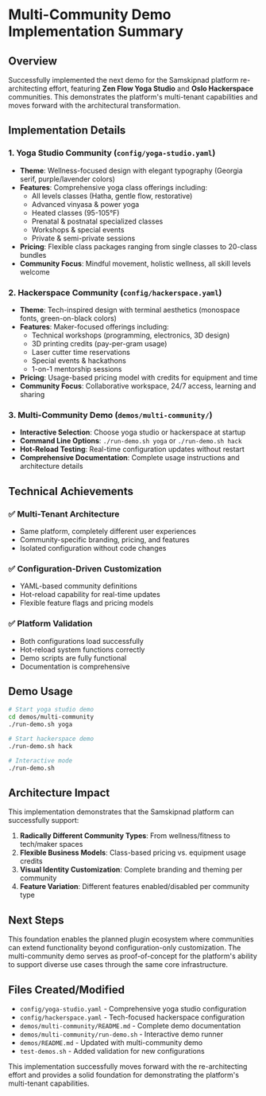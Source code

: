 # Multi-Community Demo Implementation Summary

## Overview

Successfully implemented the next demo for the Samskipnad platform re-architecting effort, featuring **Zen Flow Yoga Studio** and **Oslo Hackerspace** communities. This demonstrates the platform's multi-tenant capabilities and moves forward with the architectural transformation.

## Implementation Details

### 1. Yoga Studio Community (`config/yoga-studio.yaml`)
- **Theme**: Wellness-focused design with elegant typography (Georgia serif, purple/lavender colors)
- **Features**: Comprehensive yoga class offerings including:
  - All levels classes (Hatha, gentle flow, restorative)
  - Advanced vinyasa & power yoga
  - Heated classes (95-105°F)
  - Prenatal & postnatal specialized classes
  - Workshops & special events
  - Private & semi-private sessions
- **Pricing**: Flexible class packages ranging from single classes to 20-class bundles
- **Community Focus**: Mindful movement, holistic wellness, all skill levels welcome

### 2. Hackerspace Community (`config/hackerspace.yaml`)
- **Theme**: Tech-inspired design with terminal aesthetics (monospace fonts, green-on-black colors)
- **Features**: Maker-focused offerings including:
  - Technical workshops (programming, electronics, 3D design)
  - 3D printing credits (pay-per-gram usage)
  - Laser cutter time reservations
  - Special events & hackathons
  - 1-on-1 mentorship sessions
- **Pricing**: Usage-based pricing model with credits for equipment and time
- **Community Focus**: Collaborative workspace, 24/7 access, learning and sharing

### 3. Multi-Community Demo (`demos/multi-community/`)
- **Interactive Selection**: Choose yoga studio or hackerspace at startup
- **Command Line Options**: `./run-demo.sh yoga` or `./run-demo.sh hack`
- **Hot-Reload Testing**: Real-time configuration updates without restart
- **Comprehensive Documentation**: Complete usage instructions and architecture details

## Technical Achievements

### ✅ Multi-Tenant Architecture
- Same platform, completely different user experiences
- Community-specific branding, pricing, and features
- Isolated configuration without code changes

### ✅ Configuration-Driven Customization
- YAML-based community definitions
- Hot-reload capability for real-time updates
- Flexible feature flags and pricing models

### ✅ Platform Validation
- Both configurations load successfully
- Hot-reload system functions correctly
- Demo scripts are fully functional
- Documentation is comprehensive

## Demo Usage

```bash
# Start yoga studio demo
cd demos/multi-community
./run-demo.sh yoga

# Start hackerspace demo  
./run-demo.sh hack

# Interactive mode
./run-demo.sh
```

## Architecture Impact

This implementation demonstrates that the Samskipnad platform can successfully support:

1. **Radically Different Community Types**: From wellness/fitness to tech/maker spaces
2. **Flexible Business Models**: Class-based pricing vs. equipment usage credits
3. **Visual Identity Customization**: Complete branding and theming per community
4. **Feature Variation**: Different features enabled/disabled per community type

## Next Steps

This foundation enables the planned plugin ecosystem where communities can extend functionality beyond configuration-only customization. The multi-community demo serves as proof-of-concept for the platform's ability to support diverse use cases through the same core infrastructure.

## Files Created/Modified

- `config/yoga-studio.yaml` - Comprehensive yoga studio configuration
- `config/hackerspace.yaml` - Tech-focused hackerspace configuration  
- `demos/multi-community/README.md` - Complete demo documentation
- `demos/multi-community/run-demo.sh` - Interactive demo runner
- `demos/README.md` - Updated with multi-community demo
- `test-demos.sh` - Added validation for new configurations

This implementation successfully moves forward with the re-architecting effort and provides a solid foundation for demonstrating the platform's multi-tenant capabilities.